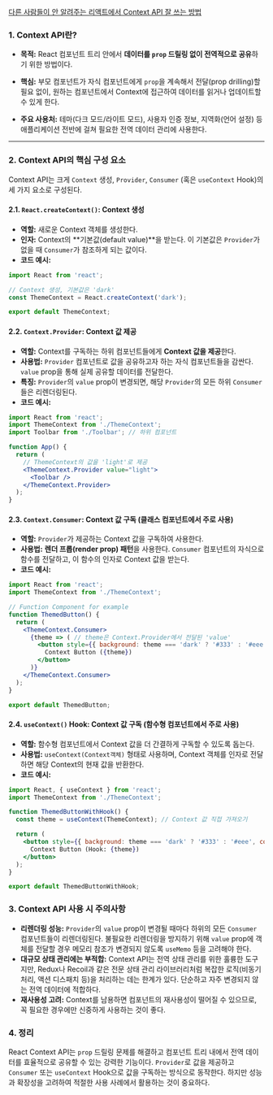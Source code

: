 [다른 사람들이 안 알려주는 리액트에서 Context API 잘 쓰는 방법](https://velog.io/@velopert/react-context-tutorial)
### 1. Context API란?

- **목적:** React 컴포넌트 트리 안에서 **데이터를 `prop` 드릴링 없이 전역적으로 공유**하기 위한 방법이다.
    
- **핵심:** 부모 컴포넌트가 자식 컴포넌트에게 `prop`을 계속해서 전달(prop drilling)할 필요 없이, 원하는 컴포넌트에서 Context에 접근하여 데이터를 읽거나 업데이트할 수 있게 한다.
    
- **주요 사용처:** 테마(다크 모드/라이트 모드), 사용자 인증 정보, 지역화(언어 설정) 등 애플리케이션 전반에 걸쳐 필요한 전역 데이터 관리에 사용한다.

---

### 2. Context API의 핵심 구성 요소

Context API는 크게 `Context` 생성, `Provider`, `Consumer` (혹은 `useContext` Hook)의 세 가지 요소로 구성된다.

#### 2.1. `React.createContext()`: Context 생성

- **역할:** 새로운 Context 객체를 생성한다.
- **인자:** Context의 **기본값(default value)**을 받는다. 이 기본값은 `Provider`가 없을 때 `Consumer`가 참조하게 되는 값이다.
- **코드 예시:**

```jsx
import React from 'react';

// Context 생성, 기본값은 'dark'
const ThemeContext = React.createContext('dark');

export default ThemeContext;
```

#### 2.2. `Context.Provider`: Context 값 제공

- **역할:** Context를 구독하는 하위 컴포넌트들에게 **Context 값을 제공**한다.
- **사용법:** `Provider` 컴포넌트로 값을 공유하고자 하는 자식 컴포넌트들을 감싼다. `value` prop을 통해 실제 공유할 데이터를 전달한다.
- **특징:** `Provider`의 `value` prop이 변경되면, 해당 `Provider`의 모든 하위 `Consumer`들은 리렌더링된다.
- **코드 예시:**

```jsx
import React from 'react';
import ThemeContext from './ThemeContext';
import Toolbar from './Toolbar'; // 하위 컴포넌트

function App() {
  return (
    // ThemeContext의 값을 'light'로 제공
    <ThemeContext.Provider value="light">
      <Toolbar />
    </ThemeContext.Provider>
  );
}
```

#### 2.3. `Context.Consumer`: Context 값 구독 (클래스 컴포넌트에서 주로 사용)

- **역할:** `Provider`가 제공하는 Context 값을 구독하여 사용한다.
- **사용법:** **렌더 프롭(render prop) 패턴**을 사용한다. `Consumer` 컴포넌트의 자식으로 함수를 전달하고, 이 함수의 인자로 Context 값을 받는다.
- **코드 예시:**

```jsx
import React from 'react';
import ThemeContext from './ThemeContext';

// Function Component for example
function ThemedButton() {
  return (
    <ThemeContext.Consumer>
      {theme => ( // theme은 Context.Provider에서 전달된 'value'
        <button style={{ background: theme === 'dark' ? '#333' : '#eee', color: theme === 'dark' ? 'white' : 'black' }}>
          Context Button ({theme})
        </button>
      )}
    </ThemeContext.Consumer>
  );
}

export default ThemedButton;
```

#### 2.4. `useContext()` Hook: Context 값 구독 (함수형 컴포넌트에서 주로 사용)

- **역할:** 함수형 컴포넌트에서 Context 값을 더 간결하게 구독할 수 있도록 돕는다.
- **사용법:** `useContext(Context객체)` 형태로 사용하며, Context 객체를 인자로 전달하면 해당 Context의 현재 값을 반환한다.
- **코드 예시:**

```jsx
import React, { useContext } from 'react';
import ThemeContext from './ThemeContext';

function ThemedButtonWithHook() {
  const theme = useContext(ThemeContext); // Context 값 직접 가져오기

  return (
    <button style={{ background: theme === 'dark' ? '#333' : '#eee', color: theme === 'dark' ? 'white' : 'black' }}>
      Context Button (Hook: {theme})
    </button>
  );
}

export default ThemedButtonWithHook;
```

### 3. Context API 사용 시 주의사항

- **리렌더링 성능:** `Provider`의 `value` prop이 변경될 때마다 하위의 모든 `Consumer` 컴포넌트들이 리렌더링된다. 불필요한 리렌더링을 방지하기 위해 `value` prop에 객체를 전달할 경우 메모리 참조가 변경되지 않도록 `useMemo` 등을 고려해야 한다.
- **대규모 상태 관리에는 부적합:** Context API는 전역 상태 관리를 위한 훌륭한 도구지만, Redux나 Recoil과 같은 전문 상태 관리 라이브러리처럼 복잡한 로직(비동기 처리, 액션 디스패치 등)을 처리하는 데는 한계가 있다. 단순하고 자주 변경되지 않는 전역 데이터에 적합하다.
- **재사용성 고려:** Context를 남용하면 컴포넌트의 재사용성이 떨어질 수 있으므로, 꼭 필요한 경우에만 신중하게 사용하는 것이 좋다.

### 4. 정리

React Context API는 `prop` 드릴링 문제를 해결하고 컴포넌트 트리 내에서 전역 데이터를 효율적으로 공유할 수 있는 강력한 기능이다. `Provider`로 값을 제공하고 `Consumer` 또는 `useContext` Hook으로 값을 구독하는 방식으로 동작한다. 하지만 성능과 확장성을 고려하여 적절한 사용 사례에서 활용하는 것이 중요하다.

